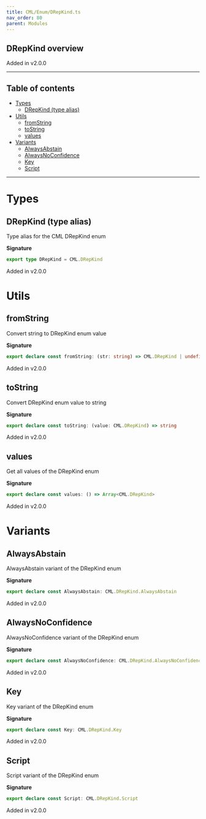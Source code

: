 ```yaml
---
title: CML/Enum/DRepKind.ts
nav_order: 80
parent: Modules
---
```


## DRepKind overview

Added in v2.0.0

---

<h2 class="text-delta">Table of contents</h2>

- [Types](#types)
  - [DRepKind (type alias)](#drepkind-type-alias)
- [Utils](#utils)
  - [fromString](#fromstring)
  - [toString](#tostring)
  - [values](#values)
- [Variants](#variants)
  - [AlwaysAbstain](#alwaysabstain)
  - [AlwaysNoConfidence](#alwaysnoconfidence)
  - [Key](#key)
  - [Script](#script)

---

# Types

## DRepKind (type alias)

Type alias for the CML DRepKind enum

**Signature**

```ts
export type DRepKind = CML.DRepKind
```

Added in v2.0.0

# Utils

## fromString

Convert string to DRepKind enum value

**Signature**

```ts
export declare const fromString: (str: string) => CML.DRepKind | undefined
```

Added in v2.0.0

## toString

Convert DRepKind enum value to string

**Signature**

```ts
export declare const toString: (value: CML.DRepKind) => string
```

Added in v2.0.0

## values

Get all values of the DRepKind enum

**Signature**

```ts
export declare const values: () => Array<CML.DRepKind>
```

Added in v2.0.0

# Variants

## AlwaysAbstain

AlwaysAbstain variant of the DRepKind enum

**Signature**

```ts
export declare const AlwaysAbstain: CML.DRepKind.AlwaysAbstain
```

Added in v2.0.0

## AlwaysNoConfidence

AlwaysNoConfidence variant of the DRepKind enum

**Signature**

```ts
export declare const AlwaysNoConfidence: CML.DRepKind.AlwaysNoConfidence
```

Added in v2.0.0

## Key

Key variant of the DRepKind enum

**Signature**

```ts
export declare const Key: CML.DRepKind.Key
```

Added in v2.0.0

## Script

Script variant of the DRepKind enum

**Signature**

```ts
export declare const Script: CML.DRepKind.Script
```

Added in v2.0.0
